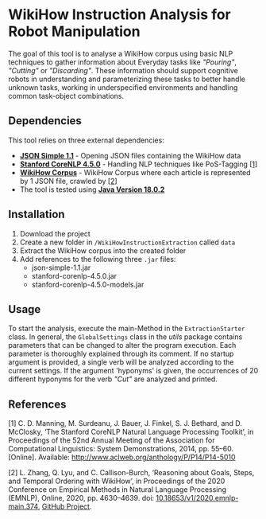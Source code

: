 # WikiHow Instruction Analysis for Robot Manipulation

The goal of this tool is to analyse a WikiHow corpus using basic NLP techniques to gather information about Everyday tasks like *"Pouring"*, *"Cutting"* or *"Discarding"*.
These information should support cognitive robots in understanding and parameterizing these tasks to better handle unknown tasks, working in underspecified environments and handling common task-object combinations. 

## Dependencies
This tool relies on three external dependencies:

- [**JSON Simple 1.1**](http://www.java2s.com/Code/Jar/j/Downloadjsonsimple11jar.htm) - Opening JSON files containing the WikiHow data
- [**Stanford CoreNLP 4.5.0**](https://stanfordnlp.github.io/CoreNLP/) - Handling NLP techniques like PoS-Tagging [[1]](https://github.com/Janfiderheld/WikiHow-Robot-Instruction-Extraction#references)
- [**WikiHow Corpus**](https://drive.google.com/file/d/1ufBrqYoHTFoBtSxwYks6i_iR9HqmobxR/view) - WikiHow Corpus where each article is represented by 1 JSON file, crawled by [[2]](https://github.com/Janfiderheld/WikiHow-Robot-Instruction-Extraction#references)
- The tool is tested using [**Java Version 18.0.2**](https://www.oracle.com/java/technologies/javase/jdk18-archive-downloads.html)

## Installation
1. Download the project
2. Create a new folder in ``/WikiHowInstructionExtraction`` called ``data``
3. Extract the WikiHow corpus into the created folder
4. Add references to the following three ``.jar`` files:
	- json-simple-1.1.jar
	- stanford-corenlp-4.5.0.jar
	- stanford-corenlp-4.5.0-models.jar

## Usage
To start the analysis, execute the main-Method in the ``ExtractionStarter`` class.
In general, the ``GlobalSettings`` class in the *utils* package contains parameters that can be changed to alter the program execution.
Each parameter is thoroughly explained through its comment.
If no startup argument is provided, a single verb will be analyzed according to the current settings.
If the argument 'hyponyms' is given, the occurrences of 20 different hyponyms for the verb *"Cut"* are analyzed and printed. 

## References
[1] C. D. Manning, M. Surdeanu, J. Bauer, J. Finkel, S. J. Bethard, and D. McClosky, ‘The Stanford CoreNLP Natural Language Processing Toolkit’, in Proceedings of the 52nd Annual Meeting of the Association for Computational Linguistics: System Demonstrations, 2014, pp. 55–60. [Online]. Available: http://www.aclweb.org/anthology/P/P14/P14-5010

[2] L. Zhang, Q. Lyu, and C. Callison-Burch, ‘Reasoning about Goals, Steps, and Temporal Ordering with WikiHow’, in Proceedings of the 2020 Conference on Empirical Methods in Natural Language Processing (EMNLP), Online, 2020, pp. 4630–4639. doi: [10.18653/v1/2020.emnlp-main.374](http://dx.doi.org/10.18653/v1/2020.emnlp-main.374), [GitHub Project](https://github.com/zharry29/wikihow-goal-step).
